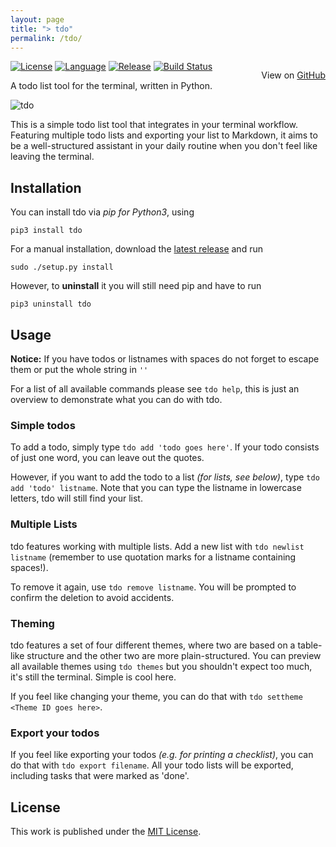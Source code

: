 ```yaml
---
layout: page
title: "> tdo"
permalink: /tdo/
---
```

<p style="float: right;">View on <a href="https://github.com/tdolist/tdo">GitHub</a></p>

[![License](https://img.shields.io/badge/license-MIT-red.svg?style=flat)](http://mit-license.org) [![Language](https://img.shields.io/badge/language-Python%203.5%2B-blue.svg)](https://www.python.org) [![Release](https://img.shields.io/badge/release-v1.1.1-brightgreen.svg)](https://github.com/tdolist/tdo/releases/latest) [![Build Status](https://travis-ci.org/tdolist/tdo.svg?branch=master)](https://travis-ci.org/tdolist/tdo)


A todo list tool for the terminal, written in Python.

![tdo](https://cloud.githubusercontent.com/assets/6068259/11023461/b922d256-8679-11e5-8d27-299fa328763f.gif)

This is a simple todo list tool that integrates in your terminal workflow.  
Featuring multiple todo lists and exporting your list to Markdown, it aims to be a well-structured assistant in your daily routine when you don't feel like leaving the terminal.

## Installation

You can install tdo via _pip for Python3_, using  
```
pip3 install tdo
```

For a manual installation, download the [latest release](https://github.com/tdolist/tdo/releases/latest) and run
```
sudo ./setup.py install
```

However, to __uninstall__ it you will still need pip and have to run
```
pip3 uninstall tdo
```

## Usage

__Notice:__ If you have todos or listnames with spaces do not forget to escape them or put the whole string in `''`

For a list of all available commands please see `tdo help`, this is just an overview to demonstrate what you can do with tdo.

### Simple todos
To add a todo, simply type `tdo add 'todo goes here'`. If your todo consists of just one word, you can leave out the quotes.

However, if you want to add the todo to a list _(for lists, see below)_, type `tdo add 'todo' listname`. Note that you can type the listname in lowercase letters, tdo will still find your list.

### Multiple Lists
tdo features working with multiple lists. Add a new list with `tdo newlist listname` (remember to use quotation marks for a listname containing spaces!).

To remove it again, use `tdo remove listname`. You will be prompted to confirm the deletion to avoid accidents.

### Theming
tdo features a set of four different themes, where two are based on a table-like structure and the other two are more plain-structured.
You can preview all available themes using `tdo themes` but you shouldn't expect too much, it's still the terminal. Simple is cool here.  

If you feel like changing your theme, you can do that with `tdo settheme <Theme ID goes here>`.

### Export your todos
If you feel like exporting your todos _(e.g. for printing a checklist)_, you can do that with `tdo export filename`. All your todo lists will be exported, including tasks that were marked as 'done'.

## License

This work is published under the [MIT License](LICENSE.txt).
